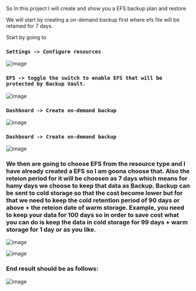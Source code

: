 So In this project I will create and show you a EFS backup plan and restore

We will start by creating a on-demand backup first where efs file will be retained for 7 days.

Start by going to 
<h3>

  ```
  Settings -> Configure resources
```

</h3>

![image](https://github.com/yashdeored/Backup-and-restore-using-AWS/assets/152061059/14a98d1b-ae8f-43a2-8f0a-caee80f413ae)

<h3>

  ```
  EFS -> toggle the switch to enable EFS that will be protected by Backup Vault.
```

</h3>

![image](https://github.com/yashdeored/Backup-and-restore-using-AWS/assets/152061059/c7a89a38-8b43-42f8-b297-e7e26f135cdf)

<h3>

  ```
  Dashboard -> Create on-demand backup
```

</h3>

![image](https://github.com/yashdeored/Backup-and-restore-using-AWS/assets/152061059/3ae23ddf-1bb3-4425-aaa5-5b34da87c327)

<h3>

  ```
  Dashboard -> Create on-demand backup
```

</h3>

![image](https://github.com/yashdeored/Backup-and-restore-using-AWS/assets/152061059/1a4a06ef-2c9b-4189-8b2f-eccfeb5ddac0)

<h3> We then are going to choose EFS from the resource type and I have already created a EFS so I am goona choose that. Also the reteion period for it will be choosen as 7 days which means for hamy days we choose to keep that data as Backup. 
Backup can be sent to cold storage so that the cost become lower but for that we need to keep the cold retention period of 90 days or above + the reteion date of warm storage. 
Example, you need to keep your data for 100 days so in order to save cost what you can do is keep the data in cold storage for 99 days + warm storage for 1 day or as you like.</h3>

![image](https://github.com/yashdeored/Backup-and-restore-using-AWS/assets/152061059/f28705d3-84f5-43aa-b0ea-1cc41b4a90a1)

![image](https://github.com/yashdeored/Backup-and-restore-using-AWS/assets/152061059/7fe1726b-bb55-4494-a267-c56bd950e393)

<h3> End result should be as follows: </h3>

![image](https://github.com/yashdeored/Backup-and-restore-using-AWS/assets/152061059/3cd3b125-0924-4c00-a9f4-628b1c4536f1)
